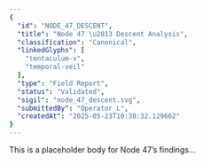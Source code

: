 ```yaml
---
{
  "id": "NODE_47_DESCENT",
  "title": "Node 47 \u2013 Descent Analysis",
  "classification": "Canonical",
  "linkedGlyphs": [
    "tentaculum-v",
    "temporal-veil"
  ],
  "type": "Field Report",
  "status": "Validated",
  "sigil": "node_47_descent.svg",
  "submittedBy": "Operator_L",
  "createdAt": "2025-05-23T10:38:32.129662"
}
---
```


This is a placeholder body for Node 47’s findings...